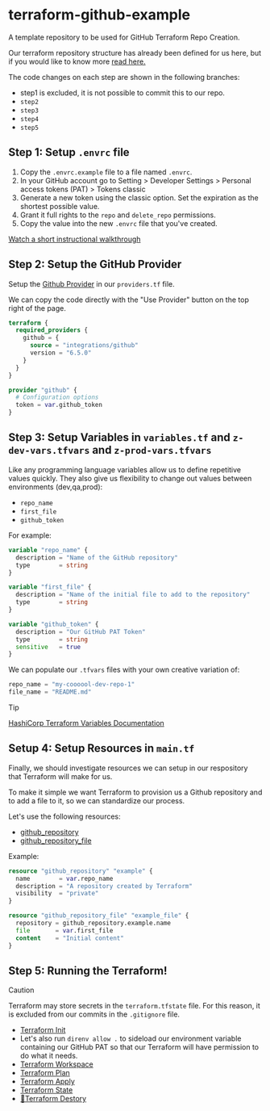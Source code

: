# terraform-github-example
A template repository to be used for GitHub Terraform Repo Creation.

Our terraform repository structure has already been defined for us here, but if you would like to know more [read here.](FILES-EXPLAINED.md)

The code changes on each step are shown in the following branches: 
- step1 is excluded, it is not possible to commit this to our repo.
- `step2`
- `step3`
- `step4`
- `step5`

## Step 1: Setup `.envrc` file 

1. Copy the `.envrc.example` file to a file named `.envrc`. 
2. In your GitHub account go to Setting > Developer Settings > Personal access tokens (PAT) > Tokens classic
3. Generate a new token using the classic option. Set the expiration as the shortest possible value.
4. Grant it full rights to the `repo` and `delete_repo` permissions. 
5. Copy the value into the new `.envrc` file that you've created. 

[Watch a short instructional walkthrough](./GitHubPAT.gif)

## Step 2: Setup the GitHub Provider

Setup the [Github Provider](https://registry.terraform.io/providers/integrations/github/latest/docs) in our `providers.tf` file. 

We can copy the code directly with the "Use Provider" button on the top right of the page. 

```terraform
terraform {
  required_providers {
    github = {
      source = "integrations/github"
      version = "6.5.0"
    }
  }
}

provider "github" {
  # Configuration options
  token = var.github_token
}
```

## Step 3: Setup Variables in `variables.tf` and `z-dev-vars.tfvars` and `z-prod-vars.tfvars` 

Like any programming language variables allow us to define repetitive values quickly. They also give us flexibility to change out values between environments (dev,qa,prod):

- `repo_name`
- `first_file`  
- `github_token` 

For example: 

```terraform variables.tf
variable "repo_name" {
  description = "Name of the GitHub repository"
  type        = string
}

variable "first_file" {
  description = "Name of the initial file to add to the repository"
  type        = string
}

variable "github_token" {
  description = "Our GitHub PAT Token"
  type        = string
  sensitive   = true
}
```

We can populate our `.tfvars` files with your own creative variation of: 
```terraform .tfvars
repo_name = "my-coooool-dev-repo-1"
file_name = "README.md"
```

>[!TIP]
[HashiCorp Terraform Variables Documentation](https://developer.hashicorp.com/terraform/language/values/variables)

## Setup 4: Setup Resources in `main.tf`  

Finally, we should investigate resources we can setup in our respository that Terraform will make for us. 

To make it simple we want Terraform to provision us a Github repository and to add a file to it, so we can standardize our process. 

Let's use the following resources: 

- [github_repository](https://registry.terraform.io/providers/integrations/github/latest/docs/resources/repository)
- [github_repository_file](https://registry.terraform.io/providers/integrations/github/latest/docs/resources/repository_file)

Example: 
```terraform
resource "github_repository" "example" {
  name        = var.repo_name
  description = "A repository created by Terraform"
  visibility  = "private"
}

resource "github_repository_file" "example_file" {
  repository = github_repository.example.name
  file       = var.first_file
  content    = "Initial content"
}
```

## Step 5: Running the Terraform! 
> [!CAUTION] 
> Terraform may store secrets in the `terraform.tfstate` file. For this reason, it is excluded from our commits in the `.gitignore` file. 

- [Terraform Init](https://developer.hashicorp.com/terraform/cli/commands/init)
- Let's also run `direnv allow .` to sideload our environment variable containing our GitHub PAT so that our Terraform will have permission to do what it needs. 
- [Terraform Workspace](https://developer.hashicorp.com/terraform/cli/commands/workspace)
- [Terraform Plan](https://developer.hashicorp.com/terraform/cli/commands/plan)
- [Terraform Apply](https://developer.hashicorp.com/terraform/cli/commands/apply)
- [Terraform State](https://developer.hashicorp.com/terraform/cli/commands/state)
- [🌋Terraform Destory](https://developer.hashicorp.com/terraform/cli/commands/destory)
